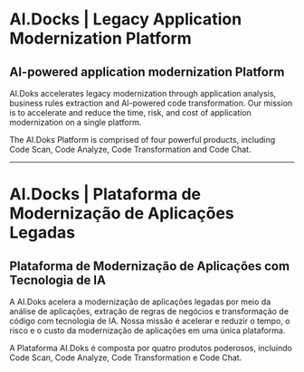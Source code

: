 # AI.Docks | Legacy Application Modernization Platform

## AI-powered application modernization Platform

AI.Doks  accelerates legacy modernization through application analysis, business rules extraction and AI-powered code transformation. Our mission is to accelerate and reduce the time, risk, and cost of application modernization on a single platform. 

The AI.Doks  Platform is comprised of four powerful products, including Code Scan, Code Analyze, Code Transformation  and Code Chat.

---

# AI.Docks | Plataforma de Modernização de Aplicações Legadas

## Plataforma de Modernização de Aplicações com Tecnologia de IA

A AI.Doks acelera a modernização de aplicações legadas por meio da análise de aplicações, extração de regras de negócios e transformação de código com tecnologia de IA. Nossa missão é acelerar e reduzir o tempo, o risco e o custo da modernização de aplicações em uma única plataforma.

A Plataforma AI.Doks é composta por quatro produtos poderosos, incluindo Code Scan, Code Analyze, Code Transformation e Code Chat.